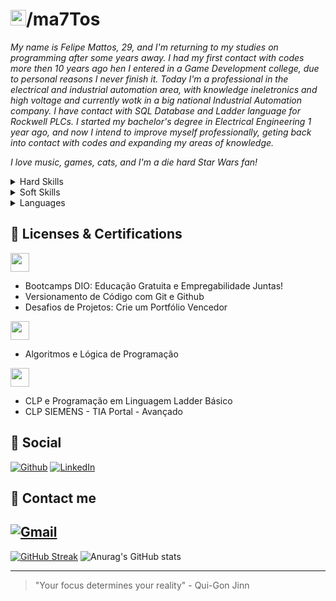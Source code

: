 # <img src="https://github.githubassets.com/assets/GitHub-Logo-ee398b662d42.png" height="25">/ma7Tos
 
 _My name is Felipe Mattos, 29, and I'm returning to my studies on programming after some years away. I had my first contact with codes more then 10 years ago hen I entered in a Game Development college, due to personal reasons I never finish it. Today I'm a professional in the electrical and industrial automation area, with knowledge ineletronics and high voltage and currently wotk in a big national Industrial Automation company. I have contact with SQL Database and Ladder language for Rockwell PLCs. I started my bachelor's degree in Electrical Engineering 1 year ago, and now I intend to improve myself professionally, geting back into contact with codes and expanding my areas of knowledge._

 _I love music, games, cats, and I'm a die hard Star Wars fan!_

<details>
<summary> Hard Skills </summary>

|Advanced|Intermediate|Basic|
|-------- |------------|-----|
|Programming Logic|Microsoft Office|C/C++|
|Eletronic|------|C#|
|Electrical|-------|Java|
|Ladder|--------|Python|


</details>

<details>
<summary> Soft Skills </summary>

|Advanced|I need to work on|
|-------- |---------|
|Teamwork|Interpersonal skills|
|Adaptability|Time Management
|Empathy|Leadership
|Organization|Emotional Intelligence
|Critical Thinking|
|Customer Service|

</details>

<details>
<summary> Languages </summary>

|Portuguese|
|--------|
|Native|
- Born and raised in Brasil, portuguese is my native language.

|English|
|--------|
|Advanced|
- As full professional proficiency, can read and wright well with good understanding in a conversation, but I need to work my speak, something easily achieved through practice. 

</details>

## 📑 Licenses & Certifications

<img src="https://hermes.digitalinnovation.one/assets/diome/logo-full.svg" height="30">

- Bootcamps DIO: Educação Gratuita e Empregabilidade Juntas!
- Versionamento de Código com Git e Github
- Desafios de Projetos: Crie um Portfólio Vencedor

<img src="https://logosmarcas.net/wp-content/uploads/2021/11/Udemy-Logo.png" height="30">

- Algoritmos e Lógica de Programação

<img src="https://www.sp.senai.br/images/senai.svg" height="30">

- CLP e Programação em Linguagem Ladder Básico
- CLP SIEMENS - TIA Portal - Avançado

## 📱 Social

[![Github](https://img.shields.io/badge/github-%23121011.svg?style=for-the-badge&logo=github&logoColor=white&labelColor=D857BE&color=291B3E&link=https%3A%2F%2Fgithub.com%2Fma7Tos)](https://github.com/ma7Tos)
[![LinkedIn](https://img.shields.io/badge/linkedin-%230077B5.svg?style=for-the-badge&logo=linkedin&logoColor=white&labelColor=D857BE&color=291B3E)](https://www.linkedin.com/in/ma7tos/)

## 📧 Contact me

[![Gmail](https://img.shields.io/badge/Gmail-D14836?style=for-the-badge&logo=gmail&logoColor=white&labelColor=D857BE&color=291B3E)](mailto:felipeaguiardemattosgoncalves@gmail.com)
---
[![GitHub Streak](https://streak-stats.demolab.com/?user=ma7Tos&theme=jolly&card_width=465)](https://git.io/streak-stats)
![Anurag's GitHub stats](https://github-readme-stats.vercel.app/api?username=ma7Tos&theme=jolly&show_icons=true)

---
> "Your focus determines your reality" - Qui-Gon Jinn


